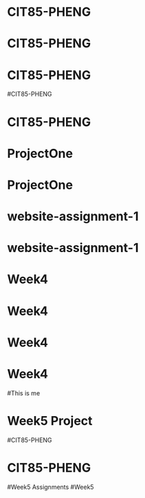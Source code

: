 # CIT85-PHENG
# CIT85-PHENG
# CIT85-PHENG
#CIT85-PHENG
# CIT85-PHENG
# ProjectOne
# ProjectOne
# website-assignment-1
# website-assignment-1
# Week4
# Week4
# Week4
# Week4
#This is me
# Week5 Project
#CIT85-PHENG
# CIT85-PHENG
#Week5 Assignments
#Week5

